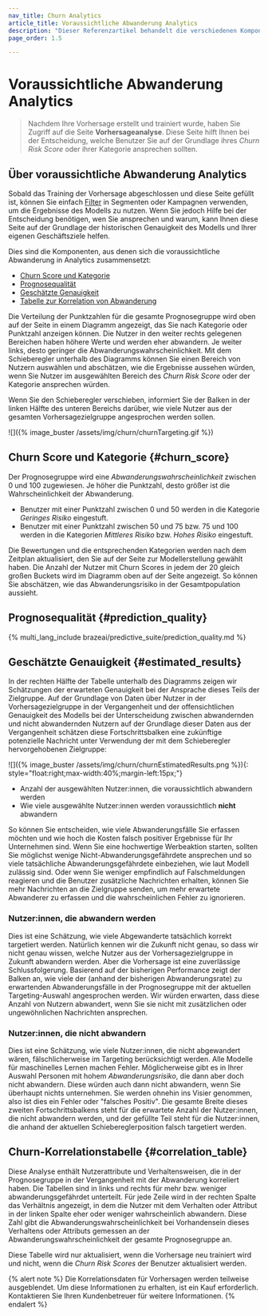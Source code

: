```yaml
---
nav_title: Churn Analytics
article_title: Voraussichtliche Abwanderung Analytics
description: "Dieser Referenzartikel behandelt die verschiedenen Komponenten der Seite Churn Prediction Analytics und zeigt, wie Sie diese nutzen können, um aufschlussreiche, zielgerichtete Entscheidungen zu treffen."
page_order: 1.5

---
```


# Voraussichtliche Abwanderung Analytics

> Nachdem Ihre Vorhersage erstellt und trainiert wurde, haben Sie Zugriff auf die Seite **Vorhersageanalyse**. Diese Seite hilft Ihnen bei der Entscheidung, welche Benutzer Sie auf der Grundlage ihres _Churn Risk Score_ oder ihrer Kategorie ansprechen sollten. 

## Über voraussichtliche Abwanderung Analytics

Sobald das Training der Vorhersage abgeschlossen und diese Seite gefüllt ist, können Sie einfach [Filter]({{site.baseurl}}/user_guide/brazeai/predictive_suite/predictive_churn/messaging_users/#filters) in Segmenten oder Kampagnen verwenden, um die Ergebnisse des Modells zu nutzen. Wenn Sie jedoch Hilfe bei der Entscheidung benötigen, wen Sie ansprechen und warum, kann Ihnen diese Seite auf der Grundlage der historischen Genauigkeit des Modells und Ihrer eigenen Geschäftsziele helfen. 

Dies sind die Komponenten, aus denen sich die voraussichtliche Abwanderung in Analytics zusammensetzt:

- [Churn Score und Kategorie](#churn_score)
- [Prognosequalität](#prediction_quality)
- [Geschätzte Genauigkeit](#estimated_results)
- [Tabelle zur Korrelation von Abwanderung](#correlation_table)

Die Verteilung der Punktzahlen für die gesamte Prognosegruppe wird oben auf der Seite in einem Diagramm angezeigt, das Sie nach Kategorie oder Punktzahl anzeigen können. Die Nutzer in den weiter rechts gelegenen Bereichen haben höhere Werte und werden eher abwandern. Je weiter links, desto geringer die Abwanderungswahrscheinlichkeit. Mit dem Schieberegler unterhalb des Diagramms können Sie einen Bereich von Nutzern auswählen und abschätzen, wie die Ergebnisse aussehen würden, wenn Sie Nutzer im ausgewählten Bereich des _Churn Risk Score_ oder der Kategorie ansprechen würden.

Wenn Sie den Schieberegler verschieben, informiert Sie der Balken in der linken Hälfte des unteren Bereichs darüber, wie viele Nutzer aus der gesamten Vorhersagezielgruppe angesprochen werden sollen.

\![]({% image_buster /assets/img/churn/churnTargeting.gif %})

## Churn Score und Kategorie {#churn_score}

Der Prognosegruppe wird eine _Abwanderungswahrscheinlichkeit_ zwischen 0 und 100 zugewiesen. Je höher die Punktzahl, desto größer ist die Wahrscheinlichkeit der Abwanderung. 
- Benutzer mit einer Punktzahl zwischen 0 und 50 werden in die Kategorie _Geringes Risiko_ eingestuft. 
- Benutzer mit einer Punktzahl zwischen 50 und 75 bzw. 75 und 100 werden in die Kategorien _Mittleres Risiko_ bzw. _Hohes Risiko_ eingestuft. 

Die Bewertungen und die entsprechenden Kategorien werden nach dem Zeitplan aktualisiert, den Sie auf der Seite zur Modellerstellung gewählt haben. Die Anzahl der Nutzer mit Churn Scores in jedem der 20 gleich großen Buckets wird im Diagramm oben auf der Seite angezeigt. So können Sie abschätzen, wie das Abwanderungsrisiko in der Gesamtpopulation aussieht.

## Prognosequalität {#prediction_quality}

{% multi_lang_include brazeai/predictive_suite/prediction_quality.md %}

## Geschätzte Genauigkeit {#estimated_results}

In der rechten Hälfte der Tabelle unterhalb des Diagramms zeigen wir Schätzungen der erwarteten Genauigkeit bei der Ansprache dieses Teils der Zielgruppe. Auf der Grundlage von Daten über Nutzer in der Vorhersagezielgruppe in der Vergangenheit und der offensichtlichen Genauigkeit des Modells bei der Unterscheidung zwischen abwandernden und nicht abwandernden Nutzern auf der Grundlage dieser Daten aus der Vergangenheit schätzen diese Fortschrittsbalken eine zukünftige potenzielle Nachricht unter Verwendung der mit dem Schieberegler hervorgehobenen Zielgruppe:

\![]({% image_buster /assets/img/churn/churnEstimatedResults.png %}){: style="float:right;max-width:40%;margin-left:15px;"}

- Anzahl der ausgewählten Nutzer:innen, die voraussichtlich abwandern werden
- Wie viele ausgewählte Nutzer:innen werden voraussichtlich **nicht** abwandern

So können Sie entscheiden, wie viele Abwanderungsfälle Sie erfassen möchten und wie hoch die Kosten falsch positiver Ergebnisse für Ihr Unternehmen sind. Wenn Sie eine hochwertige Werbeaktion starten, sollten Sie möglichst wenige Nicht-Abwanderungsgefährdete ansprechen und so viele tatsächliche Abwanderungsgefährdete einbeziehen, wie laut Modell zulässig sind. Oder wenn Sie weniger empfindlich auf Falschmeldungen reagieren und die Benutzer zusätzliche Nachrichten erhalten, können Sie mehr Nachrichten an die Zielgruppe senden, um mehr erwartete Abwanderer zu erfassen und die wahrscheinlichen Fehler zu ignorieren.

### Nutzer:innen, die abwandern werden

Dies ist eine Schätzung, wie viele Abgewanderte tatsächlich korrekt targetiert werden. Natürlich kennen wir die Zukunft nicht genau, so dass wir nicht genau wissen, welche Nutzer aus der Vorhersagezielgruppe in Zukunft abwandern werden. Aber die Vorhersage ist eine zuverlässige Schlussfolgerung. Basierend auf der bisherigen Performance zeigt der Balken an, wie viele der (anhand der bisherigen Abwanderungsrate) zu erwartenden Abwanderungsfälle in der Prognosegruppe mit der aktuellen Targeting-Auswahl angesprochen werden. Wir würden erwarten, dass diese Anzahl von Nutzern abwandert, wenn Sie sie nicht mit zusätzlichen oder ungewöhnlichen Nachrichten ansprechen.

### Nutzer:innen, die nicht abwandern 

Dies ist eine Schätzung, wie viele Nutzer:innen, die nicht abgewandert wären, fälschlicherweise im Targeting berücksichtigt werden. Alle Modelle für maschinelles Lernen machen Fehler. Möglicherweise gibt es in Ihrer Auswahl Personen mit hohem _Abwanderungsrisiko_, die dann aber doch nicht abwandern. Diese würden auch dann nicht abwandern, wenn Sie überhaupt nichts unternehmen. Sie werden ohnehin ins Visier genommen, also ist dies ein Fehler oder "falsches Positiv". Die gesamte Breite dieses zweiten Fortschrittsbalkens steht für die erwartete Anzahl der Nutzer:innen, die nicht abwandern werden, und der gefüllte Teil steht für die Nutzer:innen, die anhand der aktuellen Schiebereglerposition falsch targetiert werden.

## Churn-Korrelationstabelle {#correlation_table}

Diese Analyse enthält Nutzerattribute und Verhaltensweisen, die in der Prognosegruppe in der Vergangenheit mit der Abwanderung korreliert haben. Die Tabellen sind in links und rechts für mehr bzw. weniger abwanderungsgefährdet unterteilt. Für jede Zeile wird in der rechten Spalte das Verhältnis angezeigt, in dem die Nutzer mit dem Verhalten oder Attribut in der linken Spalte eher oder weniger wahrscheinlich abwandern. Diese Zahl gibt die Abwanderungswahrscheinlichkeit bei Vorhandensein dieses Verhaltens oder Attributs gemessen an der Abwanderungswahrscheinlichkeit der gesamte Prognosegruppe an.

Diese Tabelle wird nur aktualisiert, wenn die Vorhersage neu trainiert wird und nicht, wenn die _Churn Risk Scores_ der Benutzer aktualisiert werden.

{% alert note %}
Die Korrelationsdaten für Vorhersagen werden teilweise ausgeblendet. Um diese Informationen zu erhalten, ist ein Kauf erforderlich. Kontaktieren Sie Ihren Kundenbetreuer für weitere Informationen.
{% endalert %}

